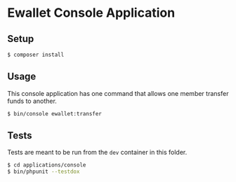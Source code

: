 # Ewallet Console Application

## Setup

```bash
$ composer install
```

## Usage

This console application has one command that allows one member transfer funds
to another.

```bash
$ bin/console ewallet:transfer
```

## Tests

Tests are meant to be run from the `dev` container in this folder.

```bash
$ cd applications/console
$ bin/phpunit --testdox
```
